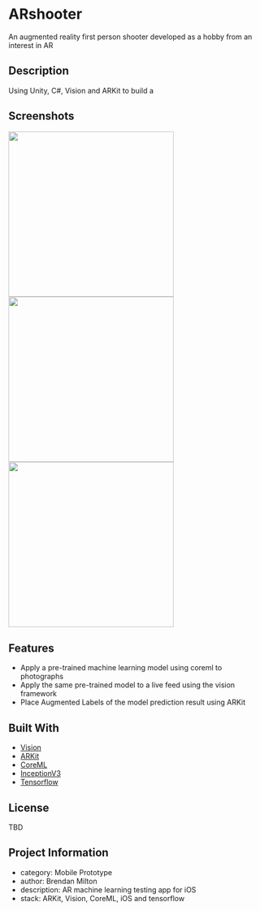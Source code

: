 # ARshooter
An augmented reality first person shooter developed as a hobby from an interest in AR

## Description
Using Unity, C#, Vision and ARKit to build a 

## Screenshots

<img src="/titlepage.png"  width="325" /> <img src="/ml.png"  width="325" /> <img src="/ar.png"  width="325" /> 

## Features

* Apply a pre-trained machine learning model using coreml to photographs
* Apply the same pre-trained model to a live feed using the vision framework 
* Place Augmented Labels of the model prediction result using ARKit  

## Built With

* [Vision](https://developer.apple.com/documentation/vision)
* [ARKit](https://developer.apple.com/arkit/)
* [CoreML](https://developer.apple.com/documentation/coreml)
* [InceptionV3](https://www.cv-foundation.org/openaccess/content_cvpr_2016/papers/Szegedy_Rethinking_the_Inception_CVPR_2016_paper.pdf)
* [Tensorflow](https://www.tensorflow.org/)

## License
TBD

## Project Information
- category: Mobile Prototype
- author: Brendan Milton
- description:  AR machine learning testing app for iOS
- stack: ARKit, Vision, CoreML, iOS and tensorflow
